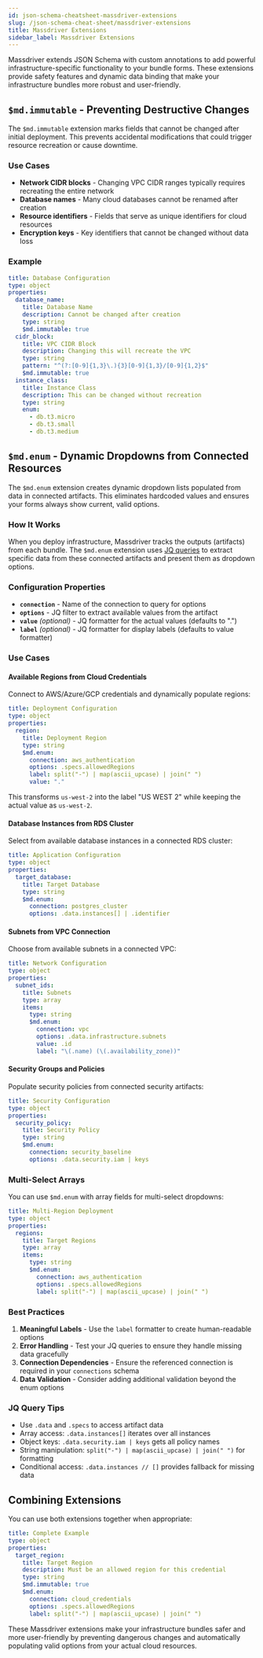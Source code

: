 ```yaml
---
id: json-schema-cheatsheet-massdriver-extensions
slug: /json-schema-cheat-sheet/massdriver-extensions
title: Massdriver Extensions
sidebar_label: Massdriver Extensions
---
```


Massdriver extends JSON Schema with custom annotations to add powerful infrastructure-specific functionality to your bundle forms. These extensions provide safety features and dynamic data binding that make your infrastructure bundles more robust and user-friendly.

## `$md.immutable` - Preventing Destructive Changes

The `$md.immutable` extension marks fields that cannot be changed after initial deployment. This prevents accidental modifications that could trigger resource recreation or cause downtime.

### Use Cases

- **Network CIDR blocks** - Changing VPC CIDR ranges typically requires recreating the entire network
- **Database names** - Many cloud databases cannot be renamed after creation
- **Resource identifiers** - Fields that serve as unique identifiers for cloud resources
- **Encryption keys** - Key identifiers that cannot be changed without data loss

### Example

```yaml
title: Database Configuration
type: object
properties:
  database_name:
    title: Database Name
    description: Cannot be changed after creation
    type: string
    $md.immutable: true
  cidr_block:
    title: VPC CIDR Block
    description: Changing this will recreate the VPC
    type: string
    pattern: "^(?:[0-9]{1,3}\.){3}[0-9]{1,3}/[0-9]{1,2}$"
    $md.immutable: true
  instance_class:
    title: Instance Class
    description: This can be changed without recreation
    type: string
    enum:
      - db.t3.micro
      - db.t3.small
      - db.t3.medium
```

## `$md.enum` - Dynamic Dropdowns from Connected Resources

The `$md.enum` extension creates dynamic dropdown lists populated from data in connected artifacts. This eliminates hardcoded values and ensures your forms always show current, valid options.

### How It Works

When you deploy infrastructure, Massdriver tracks the outputs (artifacts) from each bundle. The `$md.enum` extension uses [JQ queries](https://jqlang.github.io/jq/) to extract specific data from these connected artifacts and present them as dropdown options.

### Configuration Properties

- **`connection`** - Name of the connection to query for options
- **`options`** - JQ filter to extract available values from the artifact
- **`value`** _(optional)_ - JQ formatter for the actual values (defaults to ".")
- **`label`** _(optional)_ - JQ formatter for display labels (defaults to value formatter)

### Use Cases

#### Available Regions from Cloud Credentials

Connect to AWS/Azure/GCP credentials and dynamically populate regions:

```yaml
title: Deployment Configuration
type: object
properties:
  region:
    title: Deployment Region
    type: string
    $md.enum:
      connection: aws_authentication
      options: .specs.allowedRegions
      label: split("-") | map(ascii_upcase) | join(" ")
      value: "."
```

This transforms `us-west-2` into the label "US WEST 2" while keeping the actual value as `us-west-2`.

#### Database Instances from RDS Cluster

Select from available database instances in a connected RDS cluster:

```yaml
title: Application Configuration
type: object
properties:
  target_database:
    title: Target Database
    type: string
    $md.enum:
      connection: postgres_cluster
      options: .data.instances[] | .identifier
```

#### Subnets from VPC Connection

Choose from available subnets in a connected VPC:

```yaml
title: Network Configuration
type: object
properties:
  subnet_ids:
    title: Subnets
    type: array
    items:
      type: string
      $md.enum:
        connection: vpc
        options: .data.infrastructure.subnets
        value: .id
        label: "\(.name) (\(.availability_zone))"
```

#### Security Groups and Policies

Populate security policies from connected security artifacts:

```yaml
title: Security Configuration
type: object
properties:
  security_policy:
    title: Security Policy
    type: string
    $md.enum:
      connection: security_baseline
      options: .data.security.iam | keys
```

### Multi-Select Arrays

You can use `$md.enum` with array fields for multi-select dropdowns:

```yaml
title: Multi-Region Deployment
type: object
properties:
  regions:
    title: Target Regions
    type: array
    items:
      type: string
      $md.enum:
        connection: aws_authentication
        options: .specs.allowedRegions
        label: split("-") | map(ascii_upcase) | join(" ")
```

### Best Practices

1. **Meaningful Labels** - Use the `label` formatter to create human-readable options
2. **Error Handling** - Test your JQ queries to ensure they handle missing data gracefully
3. **Connection Dependencies** - Ensure the referenced connection is required in your `connections` schema
4. **Data Validation** - Consider adding additional validation beyond the enum options

### JQ Query Tips

- Use `.data` and `.specs` to access artifact data
- Array access: `.data.instances[]` iterates over all instances
- Object keys: `.data.security.iam | keys` gets all policy names
- String manipulation: `split("-") | map(ascii_upcase) | join(" ")` for formatting
- Conditional access: `.data.instances // []` provides fallback for missing data

## Combining Extensions

You can use both extensions together when appropriate:

```yaml
title: Complete Example
type: object
properties:
  target_region:
    title: Target Region
    description: Must be an allowed region for this credential
    type: string
    $md.immutable: true    
    $md.enum:
      connection: cloud_credentials
      options: .specs.allowedRegions
      label: split("-") | map(ascii_upcase) | join(" ")
```

These Massdriver extensions make your infrastructure bundles safer and more user-friendly by preventing dangerous changes and automatically populating valid options from your actual cloud resources. 
